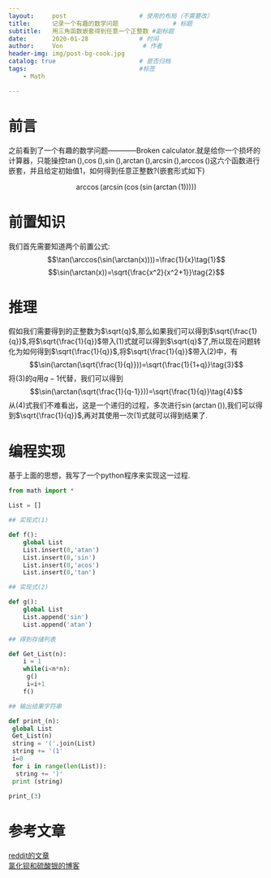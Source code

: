 ```yaml
---
layout:     post                    # 使用的布局（不需要改）
title:      记录一个有趣的数学问题               # 标题 
subtitle:   用三角函数嵌套得到任意一个正整数 #副标题
date:       2020-01-28              # 时间
author:     Von                      # 作者
header-img: img/post-bg-cook.jpg
catalog: true                       # 是否归档
tags:                               #标签
    - Math

---
```


# 前言
之前看到了一个有趣的数学问题————Broken calculator.就是给你一个损坏的计算器，只能操控$\tan()$,$\cos()$,$\sin()$,$\arctan()$,$\arcsin()$,$\arccos()$这六个函数进行嵌套，并且给定初始值1，如何得到任意正整数?(嵌套形式如下)

$$\arccos(\arcsin(\cos(\sin(\arctan(1)))))$$

# 前置知识
我们首先需要知道两个前置公式:$$\tan(\arccos(\sin(\arctan(x))))=\frac{1}{x}\tag{1}$$$$\sin(\arctan(x))=\sqrt{\frac{x^2}{x^2+1}}\tag{2}$$

# 推理
假如我们需要得到的正整数为$\sqrt{q}$,那么如果我们可以得到$\sqrt{\frac{1}{q}}$,将$\sqrt{\frac{1}{q}}$带入$(1)$式就可以得到$\sqrt{q}$了,所以现在问题转化为如何得到$\sqrt{\frac{1}{q}}$,将$\sqrt{\frac{1}{q}}$带入$(2)$中，有$$\sin(\arctan(\sqrt{\frac{1}{q}}))=\sqrt{\frac{1}{1+q}}\tag{3}$$将$(3)$的$q$用$q-1$代替，我们可以得到$$\sin(\arctan(\sqrt{\frac{1}{q-1}}))=\sqrt{\frac{1}{q}}\tag{4}$$从$(4)$式我们不难看出，这是一个递归的过程，多次进行$\sin(\arctan())$,我们可以得到$\sqrt{\frac{1}{q}}$,再对其使用一次$(1)$式就可以得到结果了.

# 编程实现
基于上面的思想，我写了一个python程序来实现这一过程.
``` python
from math import *

List = []

## 实现式(1)

def f():
    global List
    List.insert(0,'atan')
    List.insert(0,'sin')
    List.insert(0,'acos')
    List.insert(0,'tan')

## 实现式(2)

def g():
    global List
    List.append('sin')
    List.append('atan')

## 得到存储列表

def Get_List(n):
    i = 1
    while(i<n*n):
     g()
     i=i+1
    f()

## 输出结果字符串

def print_(n):
 global List
 Get_List(n)
 string = '('.join(List)
 string += '(1'
 i=0
 for i in range(len(List)):
  string += ')'
 print (string)
 
print_(3)
```

# 参考文章
[reddit的文章](https://www.reddit.com/r/mathriddles/comments/808vyl/broken_calculator/#spoiler)  
[氯化钡和硫酸银的博客](http://blog.sina.com.cn/s/blog_a661ecd501012xsr.html)


